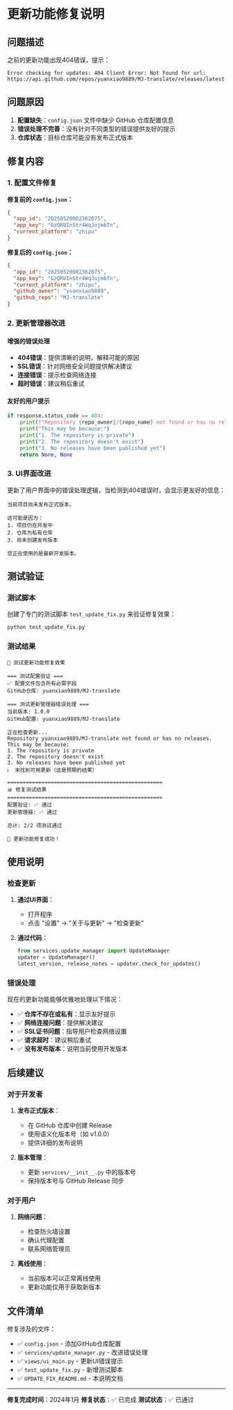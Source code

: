 # 更新功能修复说明

## 问题描述

之前的更新功能出现404错误，提示：
```
Error checking for updates: 404 Client Error: Not Found for url: https://api.github.com/repos/yuanxiao9889/MJ-translate/releases/latest
```

## 问题原因

1. **配置缺失**：`config.json` 文件中缺少 GitHub 仓库配置信息
2. **错误处理不完善**：没有针对不同类型的错误提供友好的提示
3. **仓库状态**：目标仓库可能没有发布正式版本

## 修复内容

### 1. 配置文件修复

**修复前的 `config.json`：**
```json
{
  "app_id": "20250520002362075",
  "app_key": "GzQRUInStr4WqJojm6Tn",
  "current_platform": "zhipu"
}
```

**修复后的 `config.json`：**
```json
{
  "app_id": "20250520002362075",
  "app_key": "GzQRUInStr4WqJojm6Tn",
  "current_platform": "zhipu",
  "github_owner": "yuanxiao9889",
  "github_repo": "MJ-translate"
}
```

### 2. 更新管理器改进

#### 增强的错误处理
- **404错误**：提供清晰的说明，解释可能的原因
- **SSL错误**：针对网络安全问题提供解决建议
- **连接错误**：提示检查网络连接
- **超时错误**：建议稍后重试

#### 友好的用户提示
```python
if response.status_code == 404:
    print(f"Repository {repo_owner}/{repo_name} not found or has no releases.")
    print("This may be because:")
    print("1. The repository is private")
    print("2. The repository doesn't exist")
    print("3. No releases have been published yet")
    return None, None
```

### 3. UI界面改进

更新了用户界面中的错误处理逻辑，当检测到404错误时，会显示更友好的信息：

```
当前项目尚未发布正式版本。

这可能是因为：
1. 项目仍在开发中
2. 仓库为私有仓库
3. 尚未创建发布版本

您正在使用的是最新开发版本。
```

## 测试验证

### 测试脚本

创建了专门的测试脚本 `test_update_fix.py` 来验证修复效果：

```bash
python test_update_fix.py
```

### 测试结果

```
🔧 测试更新功能修复效果

=== 测试配置验证 ===
✅ 配置文件包含所有必需字段
GitHub仓库: yuanxiao9889/MJ-translate

=== 测试更新管理器错误处理 ===
当前版本: 1.0.0
GitHub配置: yuanxiao9889/MJ-translate

正在检查更新...
Repository yuanxiao9889/MJ-translate not found or has no releases.
This may be because:
1. The repository is private
2. The repository doesn't exist
3. No releases have been published yet
ℹ️  未找到可用更新（这是预期的结果）

==================================================
📊 修复测试结果
==================================================
配置验证: ✅ 通过
更新管理器: ✅ 通过

总计: 2/2 项测试通过

🎉 更新功能修复成功！
```

## 使用说明

### 检查更新

1. **通过UI界面**：
   - 打开程序
   - 点击 "设置" -> "关于与更新" -> "检查更新"

2. **通过代码**：
   ```python
   from services.update_manager import UpdateManager
   updater = UpdateManager()
   latest_version, release_notes = updater.check_for_updates()
   ```

### 错误处理

现在的更新功能能够优雅地处理以下情况：

- ✅ **仓库不存在或私有**：显示友好提示
- ✅ **网络连接问题**：提供解决建议
- ✅ **SSL证书问题**：指导用户检查网络设置
- ✅ **请求超时**：建议稍后重试
- ✅ **没有发布版本**：说明当前使用开发版本

## 后续建议

### 对于开发者

1. **发布正式版本**：
   - 在 GitHub 仓库中创建 Release
   - 使用语义化版本号（如 v1.0.0）
   - 提供详细的发布说明

2. **版本管理**：
   - 更新 `services/__init__.py` 中的版本号
   - 保持版本号与 GitHub Release 同步

### 对于用户

1. **网络问题**：
   - 检查防火墙设置
   - 确认代理配置
   - 联系网络管理员

2. **离线使用**：
   - 当前版本可以正常离线使用
   - 更新功能仅用于获取新版本

## 文件清单

修复涉及的文件：

- ✅ `config.json` - 添加GitHub仓库配置
- ✅ `services/update_manager.py` - 改进错误处理
- ✅ `views/ui_main.py` - 更新UI错误提示
- ✅ `test_update_fix.py` - 新增测试脚本
- ✅ `UPDATE_FIX_README.md` - 本说明文档

---

**修复完成时间**：2024年1月
**修复状态**：✅ 已完成
**测试状态**：✅ 已通过